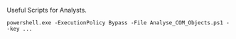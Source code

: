 Useful Scripts for Analysts.

`powershell.exe -ExecutionPolicy Bypass -File Analyse_COM_Objects.ps1 --key ...`
